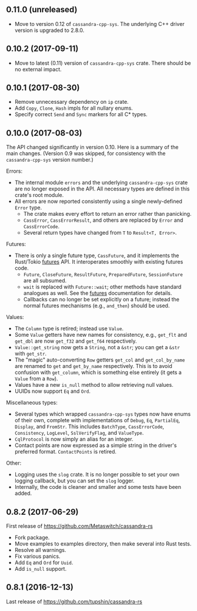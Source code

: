 ## 0.11.0 (unreleased)

* Move to version 0.12 of `cassandra-cpp-sys`.  The underlying C++ driver version is
  upgraded to 2.8.0.


## 0.10.2 (2017-09-11)

* Move to latest (0.11) version of `cassandra-cpp-sys` crate.
  There should be no external impact.


## 0.10.1 (2017-08-30)

* Remove unnecessary dependency on `ip` crate.
* Add `Copy`, `Clone`, `Hash` impls for all nullary enums.
* Specify correct `Send` and `Sync` markers for all C* types.


## 0.10.0 (2017-08-03)

The API changed significantly in version 0.10. Here is a summary of the main changes.
(Version 0.9 was skipped, for consistency with the `cassandra-cpp-sys` version number.)

Errors:

* The internal module `errors` and the underlying `cassandra-cpp-sys` crate are
  no longer exposed in the API.
  All necessary types are defined in this crate's root module.
* All errors are now reported consistently using a single newly-defined `Error` type.
  * The crate makes every effort to return an error rather than panicking.
  * `CassError`, `CassErrorResult`, and others are replaced by `Error` and
  `CassErrorCode`.
  * Several return types have changed from `T` to `Result<T, Error>`.

Futures:

* There is only a single future type, `CassFuture`, and it implements the
  Rust/Tokio [futures](https://docs.rs/futures) API. It interoperates smoothly
  with existing futures code.
  * `Future`, `CloseFuture`, `ResultFuture`, `PreparedFuture`, `SessionFuture`
    are all subsumed.
  * `wait` is replaced with `Future::wait`; other methods have standard analogues
    as well. See the [futures]((https://docs.rs/futures)) documentation for details.
  * Callbacks can no longer be set explicitly on a future; instead the normal
    futures mechanisms (e.g., `and_then`) should be used.

Values:

* The `Column` type is retired; instead use `Value`.
* Some `Value` getters have new names for consistency, e.g.,
  `get_flt` and `get_dbl` are now `get_f32` and `get_f64` respectively.
* `Value::get_string` now gets a `String`, not a `&str`; you can get a `&str` with `get_str`.
* The "magic" auto-converting `Row` getters `get_col` and `get_col_by_name` are renamed
  to `get` and `get_by_name` respectively. This is to avoid confusion with `get_column`, which is
  something else entirely (it gets a `Value` from a `Row`).
* Values have a new `is_null` method to allow retrieving null values.
* UUIDs now support `Eq` and `Ord`.

Miscellaneous types:

* Several types which wrapped `cassandra-cpp-sys` types now have enums of their
  own, complete with implementations of `Debug`, `Eq`, `PartialEq`, `Display`,
  and `FromStr`. This includes `BatchType`, `CassErrorCode`, `Consistency`,
  `LogLevel`, `SslVerifyFlag`, and `ValueType`.
* `CqlProtocol` is now simply an alias for an integer.
* Contact points are now expressed as a simple string in the driver's preferred format.
  `ContactPoints` is retired.

Other:

* Logging uses the `slog` crate. It is no longer possible to set your own logging
  callback, but you can set the `slog` logger.
* Internally, the code is cleaner and smaller and some tests have been added.


## 0.8.2 (2017-06-29)

First release of https://github.com/Metaswitch/cassandra-rs

* Fork package.
* Move examples to examples directory, then make several into Rust tests.
* Resolve all warnings.
* Fix various panics.
* Add `Eq` and `Ord` for `Uuid`.
* Add `is_null` support.


## 0.8.1 (2016-12-13)

Last release of https://github.com/tupshin/cassandra-rs
